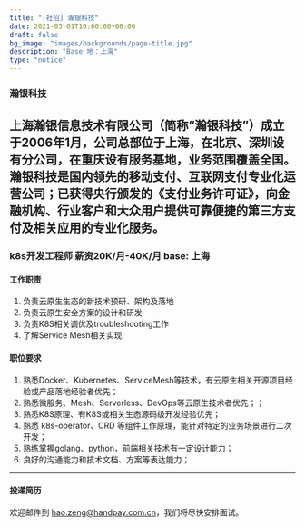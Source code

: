 ```yaml
---
title: "[社招] 瀚银科技"
date: 2021-03-01T10:00:00+08:00
draft: false
bg_image: "images/backgrounds/page-title.jpg"
description: "Base 地：上海"
type: "notice"
---
```



### 瀚银科技

上海瀚银信息技术有限公司（简称“瀚银科技”）成立于2006年1月，公司总部位于上海，在北京、深圳设有分公司，在重庆设有服务基地，业务范围覆盖全国。瀚银科技是国内领先的移动支付、互联网支付专业化运营公司；已获得央行颁发的《支付业务许可证》，向金融机构、行业客户和大众用户提供可靠便捷的第三方支付及相关应用的专业化服务。
---
### k8s开发工程师   薪资20K/月-40K/月  base: 上海

#### 工作职责

1. 负责云原生生态的新技术预研、架构及落地
2. 负责云原生安全方案的设计和研发
3. 负责K8S相关调优及troubleshooting工作
4. 了解Service Mesh相关实现

#### 职位要求

1. 熟悉Docker、Kubernetes、ServiceMesh等技术，有云原生相关开源项目经验或产品落地经验者优先；
2. 熟悉微服务、Mesh、Serverless、DevOps等云原生技术者优先；；
3. 熟悉K8S原理、有K8S或相关生态源码级开发经验优先；
4. 熟悉 k8s-operator、CRD 等组件工作原理，能针对特定的业务场景进行二次开发；
5. 熟练掌握golang、python，前端相关技术有一定设计能力；
6. 良好的沟通能力和技术文档、方案等表达能力；

---
#### 投递简历

欢迎邮件到 [hao.zeng@handpay.com.cn](hao.zeng@handpay.com.cn)，我们将尽快安排面试。
